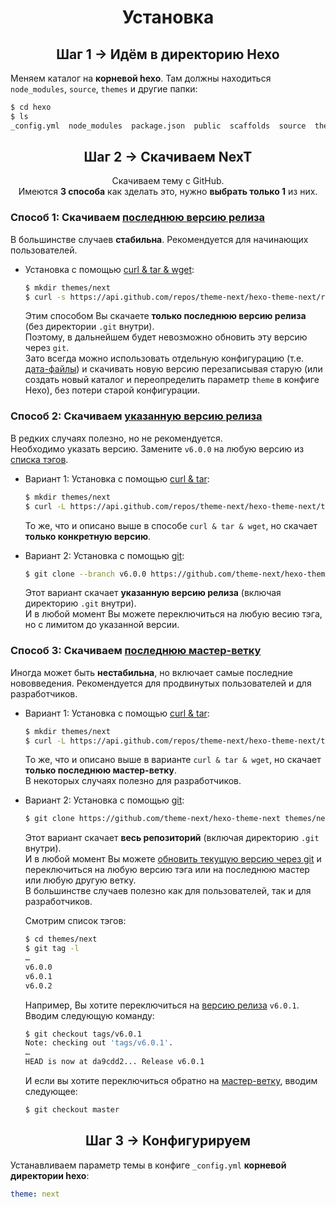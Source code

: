 <h1 align="center">Установка</h1>

<h2 align="center">Шаг 1 &rarr; Идём в директорию Hexo</h2>

Меняем каталог на **корневой hexo**. Там должны находиться `node_modules`, `source`, `themes` и другие папки:

```sh
$ cd hexo
$ ls
_config.yml  node_modules  package.json  public  scaffolds  source  themes
```

<h2 align="center">Шаг 2 &rarr; Скачиваем NexT</h2>

<p align="center">Скачиваем тему с GitHub.<br>
Имеются <b>3 способа</b> как зделать это, нужно <b>выбрать только 1</b> из них.</p>

### Способ 1: Скачиваем [последнюю версию релиза][releases-latest-url]

В большинстве случаев **стабильна**. Рекомендуется для начинающих пользователей.

* Установка с помощью [curl & tar & wget][curl-tar-wget-url]:

  ```sh
  $ mkdir themes/next
  $ curl -s https://api.github.com/repos/theme-next/hexo-theme-next/releases/latest | grep tarball_url | cut -d '"' -f 4 | wget -i - -O- | tar -zx -C themes/next --strip-components=1
  ```
  Этим способом Вы скачаете **только последнюю версию релиза** (без директории `.git` внутри).\
  Поэтому, в дальнейшем будет невозможно обновить эту версию через `git`.\
  Зато всегда можно использовать отдельную конфигурацию (т.е. [дата-файлы][docs-data-files-url]) и скачивать новую
  версию перезаписывая старую (или создать новый каталог и переопределить параметр `theme` в конфиге Hexo), без потери
  старой конфигурации.

### Способ 2: Скачиваем [указанную версию релиза][releases-url]

В редких случаях полезно, но не рекомендуется.\
Необходимо указать версию. Замените `v6.0.0` на любую версию из [списка тэгов][tags-url].

* Вариант 1: Установка с помощью [curl & tar][curl-tar-url]:

  ```sh
  $ mkdir themes/next
  $ curl -L https://api.github.com/repos/theme-next/hexo-theme-next/tarball/v6.0.0 | tar -zxv -C themes/next --strip-components=1
  ```
  То же, что и описано выше в способе `curl & tar & wget`, но скачает **только конкретную версию**.

* Вариант 2: Установка с помощью [git][git-url]:

  ```sh
  $ git clone --branch v6.0.0 https://github.com/theme-next/hexo-theme-next themes/next
  ```
  Этот вариант скачает **указанную версию релиза** (включая директорию `.git` внутри).\
  И в любой момент Вы можете переключиться на любую весию тэга, но с лимитом до указанной версии.

### Способ 3: Скачиваем [последнюю мастер-ветку][download-latest-url]

Иногда может быть **нестабильна**, но включает самые последние нововведения. Рекомендуется для продвинутых пользователей
и для разработчиков.

* Вариант 1: Установка с помощью [curl & tar][curl-tar-url]:

  ```sh
  $ mkdir themes/next
  $ curl -L https://api.github.com/repos/theme-next/hexo-theme-next/tarball | tar -zxv -C themes/next --strip-components=1
  ```
  То же, что и описано выше в варианте `curl & tar & wget`, но скачает **только последнюю мастер-ветку**.\
  В некоторых случаях полезно для разработчиков.

* Вариант 2: Установка с помощью [git][git-url]:

  ```sh
  $ git clone https://github.com/theme-next/hexo-theme-next themes/next
  ```

  Этот вариант скачает **весь репозиторий** (включая директорию `.git` внутри).\
  И в любой момент Вы можете [обновить текущую версию через git][update-with-git-url] и переключиться на любую версию
  тэга или на последнюю мастер или любую другую ветку.\
  В большинстве случаев полезно как для пользователей, так и для разработчиков.

  Смотрим список тэгов:

  ```sh
  $ cd themes/next
  $ git tag -l
  …
  v6.0.0
  v6.0.1
  v6.0.2
  ```

  Например, Вы хотите переключиться на [версию релиза][tags-url] `v6.0.1`. Вводим следующую команду:

  ```sh
  $ git checkout tags/v6.0.1
  Note: checking out 'tags/v6.0.1'.
  …
  HEAD is now at da9cdd2... Release v6.0.1
  ```

  И если вы хотите переключиться обратно на [мастер-ветку][commits-url], вводим следующее:

  ```sh
  $ git checkout master
  ```

<h2 align="center">Шаг 3 &rarr; Конфигурируем</h2>

Устанавливаем параметр темы в конфиге `_config.yml` **корневой директории hexo**:

```yml
theme: next
```

[download-latest-url]: https://github.com/theme-next/hexo-theme-next/archive/master.zip

[releases-latest-url]: https://github.com/theme-next/hexo-theme-next/releases/latest

[releases-url]: https://github.com/theme-next/hexo-theme-next/releases

[tags-url]: https://github.com/theme-next/hexo-theme-next/tags

[commits-url]: https://github.com/theme-next/hexo-theme-next/commits/master

[git-url]: http://lmgtfy.com/?q=linux+git+install

[curl-tar-url]: http://lmgtfy.com/?q=linux+curl+tar+install

[curl-tar-wget-url]: http://lmgtfy.com/?q=linux+curl+tar+wget+install

[update-with-git-url]: https://github.com/theme-next/hexo-theme-next/blob/master/docs/ru/README.md#%D0%A3%D1%81%D1%82%D0%B0%D0%BD%D0%BE%D0%B2%D0%BA%D0%B0

[docs-data-files-url]: https://github.com/theme-next/hexo-theme-next/blob/master/docs/ru/DATA-FILES.md

